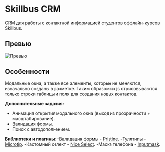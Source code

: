 # Skillbus CRM

CRM для работы с контактной информацией студентов оффлайн-курсов Skillbus.

## Превью

![Превью](https://drive.google.com/uc?export=view&id=1S9Z0hNeXwT2vEnAKrJMsnD5A7YFISZ_s)

## Особенности

Модальные окна, а также все элементы, которые не меняются, изначально созданы в разметке. Таким образом из js отрисовываются только строки таблицы и поля для создания новых контактов.

**Дополнительные задания:**

- Анимация открытия модального окна (выход из прозрачности + масштабирование).
- Валидация формы.
- Поиск с автодополнением.

**Библиотеки и плагины:**
-Валидация формы - [Pristine](https://github.com/sha256/Pristine).
-Туллтипы - [Microtip](https://github.com/ghosh/microtip).
-Кастомный селект - [Nice Select](https://github.com/bluzky/nice-select2).
-Маска телефона - [Inputmask](https://github.com/RobinHerbots/Inputmask).
